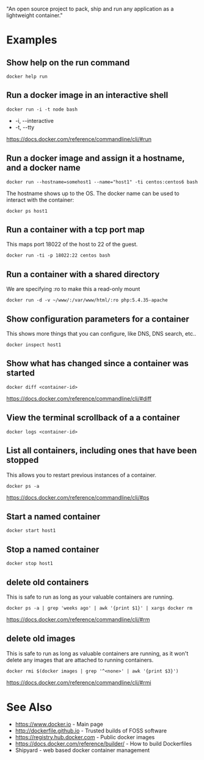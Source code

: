 "An open source project to pack, ship and run any application as a lightweight container."

# Examples

## Show help on the run command
    docker help run

## Run a docker image in an interactive shell
    docker run -i -t node bash

- -i, --interactive
- -t, --tty

https://docs.docker.com/reference/commandline/cli/#run

## Run a docker image and assign it a hostname, and a docker name
    docker run --hostname=somehost1 --name="host1" -ti centos:centos6 bash

The hostname shows up to the OS.  The docker name can be used to interact with the container:

    docker ps host1

## Run a container with a tcp port map
This maps port 18022 of the host to 22 of the guest.

    docker run -ti -p 18022:22 centos bash

## Run a container with a shared directory
We are specifying :ro to make this a read-only mount

    docker run -d -v ~/www/:/var/www/html/:ro php:5.4.35-apache

## Show configuration parameters for a container
This shows more things that you can configure, like DNS, DNS search, etc..

    docker inspect host1

## Show what has changed since a container was started
    docker diff <container-id>

https://docs.docker.com/reference/commandline/cli/#diff

## View the terminal scrollback of a a container
    docker logs <container-id>

## List all containers, including ones that have been stopped
This allows you to restart previous instances of a container.

    docker ps -a

https://docs.docker.com/reference/commandline/cli/#ps

## Start a named container
    docker start host1

## Stop a named container
    docker stop host1

## delete old containers
This is safe to run as long as your valuable containers are running.

    docker ps -a | grep 'weeks ago' | awk '{print $1}' | xargs docker rm

https://docs.docker.com/reference/commandline/cli/#rm

## delete old images
This is safe to run as long as valuable containers are running, as it won't delete any images that are attached to running containers.

    docker rmi $(docker images | grep '^<none>' | awk '{print $3}')

https://docs.docker.com/reference/commandline/cli/#rmi

# See Also
- https://www.docker.io - Main page
- http://dockerfile.github.io - Trusted builds of FOSS software
- https://registry.hub.docker.com - Public docker images
- https://docs.docker.com/reference/builder/ - How to build Dockerfiles
- Shipyard - web based docker container management
